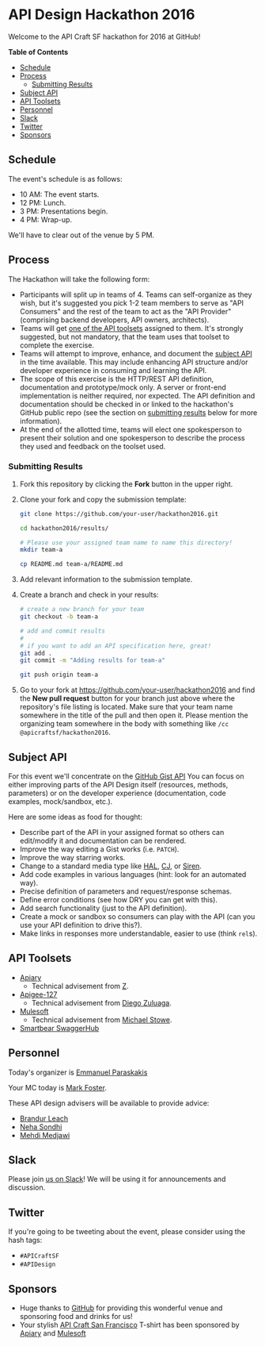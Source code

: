 # API Design Hackathon 2016

Welcome to the API Craft SF hackathon for 2016 at GitHub!

**Table of Contents**

* [Schedule](#schedule)
* [Process](#process)
    * [Submitting Results](#submitting-results)
* [Subject API](#subject-api)
* [API Toolsets](#api-toolsets)
* [Personnel](#personnel)
* [Slack](#slack)
* [Twitter](#twitter)
* [Sponsors](#sponsors)

## Schedule

The event's schedule is as follows:

* 10 AM: The event starts.
* 12 PM: Lunch.
* 3 PM: Presentations begin.
* 4 PM: Wrap-up.

We'll have to clear out of the venue by 5 PM.

## Process

The Hackathon will take the following form:

* Participants will split up in teams of 4. Teams can self-organize as they
  wish, but it's suggested you pick 1-2 team members to serve as "API
  Consumers" and the rest of the team to act as the "API Provider" (comprising
  backend developers, API owners, architects).
* Teams will get [one of the API toolsets](#api-toolsets) assigned to them.
  It's strongly suggested, but not mandatory, that the team uses that toolset to
  complete the exercise.
* Teams will attempt to improve, enhance, and document the [subject
  API](#subject-api) in the time available. This may include enhancing API
  structure and/or developer experience in consuming and learning the API.
* The scope of this exercise is the HTTP/REST API definition, documentation and
  prototype/mock only. A server or front-end implementation is neither
  required, nor expected. The API definition and documentation should be
  checked in or linked to the hackathon's GitHub public repo (see the section
  on [submitting results](#submitting-results) below for more information).
* At the end of the allotted time, teams will elect one spokesperson to present
  their solution and one spokesperson to describe the process they used and
  feedback on the toolset used.

### Submitting Results

1. Fork this repository by clicking the **Fork** button in the upper right.
2. Clone your fork and copy the submission template:

    ``` sh
    git clone https://github.com/your-user/hackathon2016.git

    cd hackathon2016/results/

    # Please use your assigned team name to name this directory!
    mkdir team-a

    cp README.md team-a/README.md
    ```

3. Add relevant information to the submission template.
4. Create a branch and check in your results:

    ``` sh
    # create a new branch for your team
    git checkout -b team-a

    # add and commit results
    #
    # if you want to add an API specification here, great!
    git add .
    git commit -m "Adding results for team-a"

    git push origin team-a
    ```

5. Go to your fork at https://github.com/your-user/hackathon2016 and find the
   **New pull request** button for your branch just above where the
   repository's file listing is located. Make sure that your team name
   somewhere in the title of the pull and then open it. Please mention the
   organizing team somewhere in the body with something like `/cc
   @apicraftsf/hackathon2016`.

## Subject API

For this event we'll concentrate on the [GitHub Gist API](https://developer.github.com/v3/gists/)
You can focus on either improving parts of the API Design itself (resources, methods, parameters) or on the developer experience (documentation, code examples, mock/sandbox, etc.).

Here are some ideas as food for thought:

* Describe part of the API in your assigned format so others can edit/modify it
  and documentation can be rendered.
* Improve the way editing a Gist works (i.e. `PATCH`).
* Improve the way starring works.
* Change to a standard media type like [HAL][hal], [CJ][cj], or [Siren][siren].
* Add code examples in various languages (hint: look for an automated way).
* Precise definition of parameters and request/response schemas.
* Define error conditions (see how DRY you can get with this).
* Add search functionality (just to the API definition).
* Create a mock or sandbox so consumers can play with the API (can you use your
  API definition to drive this?).
* Make links in responses more understandable, easier to use (think `rel`s).

## API Toolsets

* [Apiary](https://apiary.io/)
    * Technical advisement from [Z](https://github.com/zdne).
* [Apigee-127](https://github.com/swagger-api/swagger-node)
    * Technical advisement from [Diego Zuluaga](https://github.com/dzuluaga).
* [Mulesoft](http://anypoint.mulesoft.com/)
    * Technical advisement from [Michael Stowe](https://github.com/mikestowe).
* [Smartbear SwaggerHub](https://swaggerhub.com/)

## Personnel

Today's organizer is [Emmanuel Paraskakis](https://github.com/paraskakis)

Your MC today is [Mark Foster](https://github.com/fosrias).

These API design advisers will be available to provide advice:

* [Brandur Leach](https://github.com/brandur)
* [Neha Sondhi](https://github.com/neha3091)
* [Mehdi Medjawi](https://github.com/Medjaw)

## Slack

Please join [us on Slack](http://apicraftsf.slack.com/)! We will be using it
for announcements and discussion.

## Twitter

If you're going to be tweeting about the event, please consider using the hash
tags:

* `#APICraftSF`
* `#APIDesign`

## Sponsors

* Huge thanks to [GitHub](https://github.com/) for providing this wonderful
  venue and sponsoring food and drinks for us!
* Your stylish [API Craft San Francisco][meetup] T-shirt has been sponsored by
  [Apiary](https://apiary.io/) and [Mulesoft](https://www.mulesoft.com/)

[cj]: http://amundsen.com/media-types/collection/
[hal]: http://stateless.co/hal_specification.html
[meetup]: http://www.meetup.com/API-Craft-San-Francisco/
[siren]: https://github.com/kevinswiber/siren
